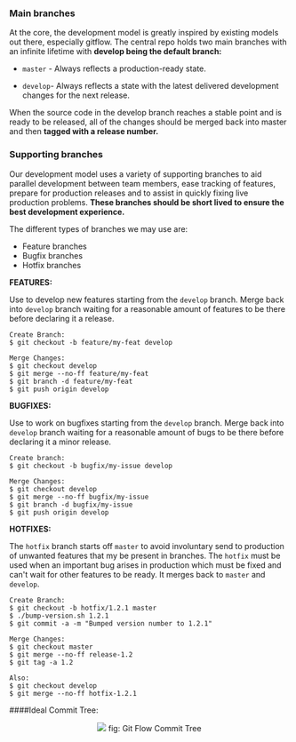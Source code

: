 ### Main branches

At the core, the development model is greatly inspired by existing models out there, especially gitflow. The central
repo holds two main branches with an infinite lifetime with **develop being the default branch:**

- `master` - Always reflects a production-ready state.

- `develop`- Always reflects a state with the latest delivered development changes for the next release.

When the source code in the develop branch reaches a stable point and is ready to be released, all of the changes should
be merged back into master and then **tagged with a release number.**

### Supporting branches

Our development model uses a variety of supporting branches to aid parallel development between team members, ease
tracking of features, prepare for production releases and to assist in quickly fixing live production problems. **These
branches should be short lived to ensure the best development experience.**

The different types of branches we may use are:

- Feature branches
- Bugfix branches
- Hotfix branches

**FEATURES:**

Use to develop new features starting from the `develop` branch. Merge back into `develop` branch waiting for a
reasonable amount of features to be there before declaring it a release.

```
Create Branch:
$ git checkout -b feature/my-feat develop

Merge Changes:
$ git checkout develop
$ git merge --no-ff feature/my-feat
$ git branch -d feature/my-feat
$ git push origin develop
```

**BUGFIXES:**

Use to work on bugfixes starting from the `develop` branch. Merge back into `develop` branch waiting for a reasonable
amount of bugs to be there before declaring it a minor release.

```
Create branch:
$ git checkout -b bugfix/my-issue develop

Merge Changes:
$ git checkout develop
$ git merge --no-ff bugfix/my-issue
$ git branch -d bugfix/my-issue
$ git push origin develop
```

**HOTFIXES:**

The `hotfix` branch starts off `master` to avoid involuntary send to production of unwanted features that my be present
in branches. The `hotfix` must be used when an important bug arises in production which must be fixed and can't wait for
other features to be ready. It merges back to `master` and `develop`.

```
Create Branch:
$ git checkout -b hotfix/1.2.1 master
$ ./bump-version.sh 1.2.1
$ git commit -a -m "Bumped version number to 1.2.1"

Merge Changes:
$ git checkout master
$ git merge --no-ff release-1.2
$ git tag -a 1.2

Also:
$ git checkout develop
$ git merge --no-ff hotfix-1.2.1
```

####Ideal Commit Tree:

<p align="center">
  <img src="https://wac-cdn.atlassian.com/dam/jcr:34c86360-8dea-4be4-92f7-6597d4d5bfae/02%20Feature%20branches.svg?cdnVersion=69">
  <span>fig: Git Flow Commit Tree</span>
</p>

